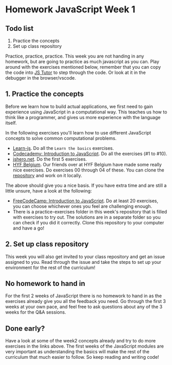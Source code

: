 # Homework JavaScript Week 1

## **Todo list**

1. Practice the concepts
2. Set up class repository

Practice, practice, practice. This week you are not handing in any homework, but are going to practice as much javascript as you can. Play around with the exercises mentioned below, remember that you can copy the code into [JS Tutor](http://pythontutor.com/javascript.html#mode=edit) to step through the code. Or look at it in the debugger in the browser/vscode.

## 1. Practice the concepts

Before we learn how to build actual applications, we first need to gain experience using JavaScript in a computational way. This teaches us how to think like a programmer, and gives us more experience with the language itself.

In the following exercises you'll learn how to use different JavaScript concepts to solve common computational problems.

- [Learn-js](https://www.learn-js.org/). Do all the `Learn the basics` exercises.
- [Codecademy: Introduction to JavaScript](https://www.codecademy.com/learn/introduction-to-javascript/modules/learn-javascript-introduction). Do all the exercises (#1 to #10).
- [jshero.net](https://www.jshero.net/en/success.html). Do the first 5 exercises.
- [HYF Belgium](https://github.com/HackYourFutureBelgium/debugging/tree/master/isolate). Our friends over at HYF Belgium have made some really nice exercises. Do exercises 00 through 04 of these. You can clone the [repository](https://github.com/HackYourFutureBelgium/debugging) and work on it locally.

The above should give you a nice basis. If you have extra time and are still a little unsure, have a look at the following:
- [FreeCodeCamp: Introduction to JavaScript](https://learn.freecodecamp.org/javascript-algorithms-and-data-structures/basic-javascript). Do at least 20 exercises, you can choose whichever ones you feel are challenging enough.
- There is a practice-exercises folder in this week's repository that is filled with exercises to try out. The solutions are in a separate folder so you can check if you did it correctly. Clone this repository to your computer and have a go!

## 2. Set up class repository

This week you will also get invited to your class repository and get an issue assigned to you. Read through the issue and take the steps to set up your environment for the rest of the curriculum!

## No homework to hand in
For the first 2 weeks of JavaScript there is no homework to hand in as the exercises already give you all the feedback you need. Go through the first 3 weeks at your own pace, and feel free to ask questions about any of the 3 weeks for the Q&A sessions.

## Done early?

Have a look at some of the week2 concepts already and try to do more exercises in the links above. The first weeks of the JavaScript modules are very important as understanding the basics will make the rest of the curriculum that much easier to follow. So keep reading and writing code!

